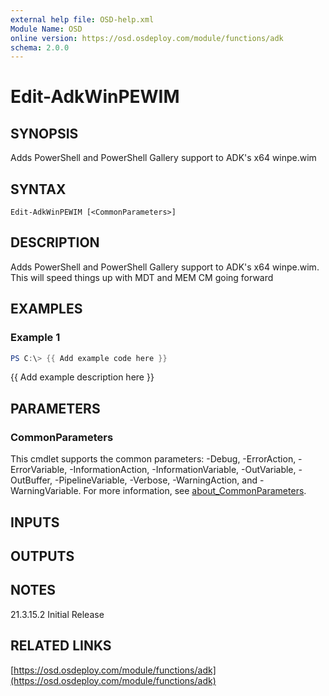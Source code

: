 ```yaml
---
external help file: OSD-help.xml
Module Name: OSD
online version: https://osd.osdeploy.com/module/functions/adk
schema: 2.0.0
---
```


# Edit-AdkWinPEWIM

## SYNOPSIS
Adds PowerShell and PowerShell Gallery support to ADK's x64 winpe.wim

## SYNTAX

```
Edit-AdkWinPEWIM [<CommonParameters>]
```

## DESCRIPTION
Adds PowerShell and PowerShell Gallery support to ADK's x64 winpe.wim. 
This will speed things up with MDT and MEM CM going forward

## EXAMPLES

### Example 1
```powershell
PS C:\> {{ Add example code here }}
```

{{ Add example description here }}

## PARAMETERS

### CommonParameters
This cmdlet supports the common parameters: -Debug, -ErrorAction, -ErrorVariable, -InformationAction, -InformationVariable, -OutVariable, -OutBuffer, -PipelineVariable, -Verbose, -WarningAction, and -WarningVariable. For more information, see [about_CommonParameters](http://go.microsoft.com/fwlink/?LinkID=113216).

## INPUTS

## OUTPUTS

## NOTES
21.3.15.2   Initial Release

## RELATED LINKS

[https://osd.osdeploy.com/module/functions/adk](https://osd.osdeploy.com/module/functions/adk)

